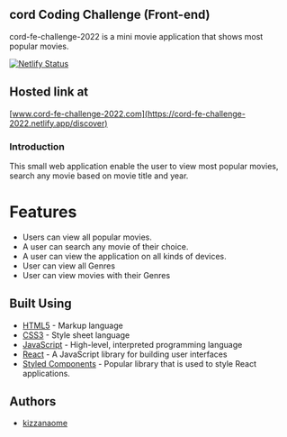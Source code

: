 ## cord Coding Challenge (Front-end)
cord-fe-challenge-2022 is a mini movie application that shows most popular movies.

[![Netlify Status](https://api.netlify.com/api/v1/badges/843d8551-2064-453d-b340-0b56f14a4ad5/deploy-status)](https://app.netlify.com/sites/idyllic-crostata-e3b5be/deploys)

## Hosted link at
[www.cord-fe-challenge-2022.com](https://cord-fe-challenge-2022.netlify.app/discover)

### Introduction 
This small web application enable the user to view most popular movies, 
search any movie based on movie title and year.


# Features
 - Users can view all popular movies.
 - A user can search any movie of their choice.
 - A user can view the application on all kinds of devices.
 - User can view all Genres
 - User can view movies with their Genres


## Built Using
- [HTML5](https://html.com/) - Markup language
- [CSS3](https://css-tricks.com/) - Style sheet language 
- [JavaScript](https://www.javascript.com/) - High-level, interpreted programming language
- [React](https://reactjs.org/docs/getting-started.html) - A JavaScript library for building user interfaces
- [Styled Components](https://styled-components.com/) - Popular library that is used to style React applications.

## Authors
- [kizzanaome](https://github.com/kizzanaome)


 